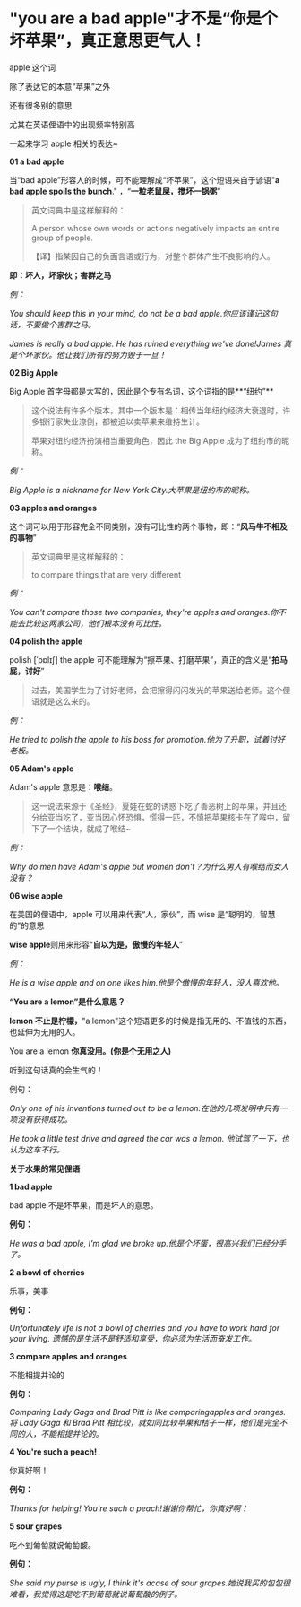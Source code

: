 # "you are a bad apple"才不是“你是个坏苹果”，真正意思更气人！

apple 这个词

除了表达它的本意“苹果”之外

还有很多别的意思

尤其在英语俚语中的出现频率特别高

一起来学习 apple 相关的表达~

**01 a bad apple**

当“bad apple”形容人的时候，可不能理解成“坏苹果”，这个短语来自于谚语"**a bad apple spoils the bunch**." ，“**一粒老鼠屎，搅坏一锅粥**”

> 英文词典中是这样解释的：
>
> A person whose own words or actions negatively impacts an entire group of people.
>
> 【译】指某因自己的负面言语或行为，对整个群体产生不良影响的人。

**即：坏人，坏家伙；害群之马**

_例：_

_You should keep this in your mind, do not be a bad apple.你应该谨记这句话，不要做个害群之马。_

_James is really a bad apple. He has ruined everything we've done!James 真是个坏家伙。他让我们所有的努力毁于一旦！_

**02 Big Apple**

Big Apple 首字母都是大写的，因此是个专有名词，这个词指的是**“纽约”**

> 这个说法有许多个版本，其中一个版本是：相传当年纽约经济大衰退时，许多银行家失业潦倒，都被迫以卖苹果来维持生计。
>
> 苹果对纽约经济扮演相当重要角色，因此 the Big Apple 成为了纽约市的昵称。

_例：_

_Big Apple is a nickname for New York City.大苹果是纽约市的昵称。_

**03 apples and oranges**

这个词可以用于形容完全不同类别，没有可比性的两个事物，即：“**风马牛不相及的事物**”

> 英文词典里是这样解释的：
>
> to compare things that are very different

_例：_

_You can't compare those two companies, they're apples and oranges.你不能去比较这两家公司，他们根本没有可比性。_

**04 polish the apple**

polish [ˈpɒlɪʃ] the apple 可不能理解为“擦苹果、打磨苹果”，真正的含义是“**拍马屁，讨好**”

> 过去，美国学生为了讨好老师，会把擦得闪闪发光的苹果送给老师。这个俚语就是这么来的。

_例：_

_He tried to polish the apple to his boss for promotion.他为了升职，试着讨好老板。_

**05 Adam's apple**

Adam's apple 意思是：**喉结**。

> 这一说法来源于《圣经》，夏娃在蛇的诱惑下吃了善恶树上的苹果，并且还分给亚当吃了，亚当因心怀恐惧，慌得一匹，不慎把苹果核卡在了喉中，留下了一个结块，就成了喉结~

_例：_

_Why do men have Adam's apple but women don't？为什么男人有喉结而女人没有？_

**06 wise apple**

在美国的俚语中，apple 可以用来代表“人，家伙”，而 wise 是“聪明的，智慧的”的意思

**wise apple**则用来形容“**自以为是，傲慢的年轻人**”

_例：_

_He is a wise apple and on one likes him.他是个傲慢的年轻人，没人喜欢他。_

**“You are a lemon”是什么意思？**

**lemon 不止是柠檬，**"a lemon"这个短语更多的时候是指无用的、不值钱的东西，也延伸为无用的人。

You are a lemon **你真没用。(你是个无用之人)**

听到这句话真的会生气的！

例句：

_Only one of his inventions turned out to be a lemon.在他的几项发明中只有一项没有获得成功。_

_He took a little test drive and agreed the car was a lemon. 他试驾了一下，也认为这车不行。_

**关于水果的常见俚语**

**1 bad apple**

bad apple 不是坏苹果，而是坏人的意思。

**例句：**

_He was a bad apple, I'm glad we broke up.他是个坏蛋，很高兴我们已经分手了。_

**2 a bowl of cherries**

乐事，美事

**例句：**

_Unfortunately life is not a bowl of cherries and you have to work hard for your living. 遗憾的是生活不是舒适和享受，你必须为生活而奋发工作。_

**3 compare apples and oranges**

不能相提并论的

**例句：**

_Comparing Lady Gaga and Brad Pitt is like comparingapples and oranges.将 Lady Gaga 和 Brad Pitt 相比较，就如同比较苹果和桔子一样，他们是完全不同的人，不能相提并论的。_

**4 You're such a peach!**

你真好啊！

**例句：**

_Thanks for helping! You're such a peach!谢谢你帮忙，你真好啊！_

**5 sour grapes**

吃不到葡萄就说葡萄酸。

**例句：**

_She said my purse is ugly, I think it's acase of sour grapes.她说我买的包包很难看，我觉得这是吃不到葡萄就说葡萄酸的例子。_

